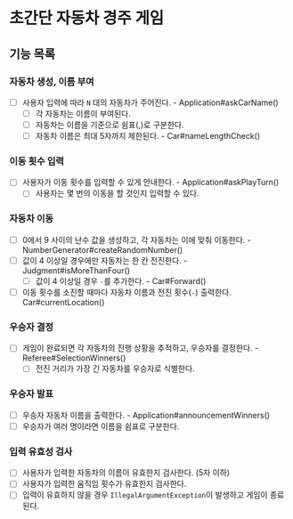 # 초간단 자동차 경주 게임

## 기능 목록

### 자동차 생성, 이름 부여
- [ ] 사용자 입력에 따라 `N` 대의 자동차가 주어진다. - Application#askCarName()
  - [ ] 각 자동차는 이름이 부여된다.
  - [ ] 자동차는 이름을 기준으로 쉼표(,)로 구분한다.
  - [ ] 자동차 이름은 최대 5자까지 제한된다. - Car#nameLengthCheck()

### 이동 횟수 입력 
- [ ] 사용자가 이동 횟수를 입력할 수 있게 안내한다. - Application#askPlayTurn()
  - [ ] 사용자는 몇 번의 이동을 할 것인지 입력할 수 있다.

### 자동차 이동
- [ ] 0에서 9 사이의 난수 값을 생성하고, 각 자동차는 이에 맞춰 이동한다. - NumberGenerator#createRandomNumber()
- [ ] 값이 4 이상일 경우에만 자동차는 한 칸 전진한다. - Judgment#isMoreThanFour()
  - [ ] 값이 4 이상일 경우 `-`를 추가한다. - Car#Forward()
- [ ] 이동 횟수를 소진할 때마다 자동차 이름과 전진 횟수(`-`) 출력한다. Car#currentLocation()

### 우승자 결정
- [ ] 게임이 완료되면 각 자동차의 진행 상황을 추적하고, 우승자를 결정한다. - Referee#SelectionWinners()
  - [ ] 전진 거리가 가장 긴 자동차를 우승자로 식별한다.

### 우승자 발표
- [ ] 우승자 자동차 이름을 출력한다. - Application#announcementWinners()
- [ ] 우승자가 여러 명이라면 이름을 쉼표로 구분한다.

### 입력 유효성 검사
- [ ] 사용자가 입력한 자동차의 이름이 유효한지 검사한다. (5자 이하)
- [ ] 사용자가 입력한 움직임 횟수가 유효한지 검사한다.
- [ ] 입력이 유효하지 않을 경우 `IllegalArgumentException`이 발생하고 게임이 종료된다.
